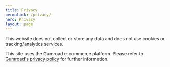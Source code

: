 ```yaml
---
title: Privacy
permalink: /privacy/
hero: Privacy
layout: page
---
```


This website does not collect or store any data and does not use cookies or tracking/analytics services.

This site uses the Gumroad e-commerce platform. Please refer to [Gumroad's privacy policy](https://gumroad.com/privacy) for further information.

